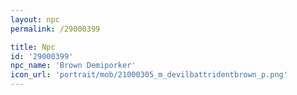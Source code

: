 ```yaml
---
layout: npc
permalink: /29000399

title: Npc
id: '29000399'
npc_name: 'Brown Demiporker'
icon_url: 'portrait/mob/21000305_m_devilbattridentbrown_p.png'
---
```

